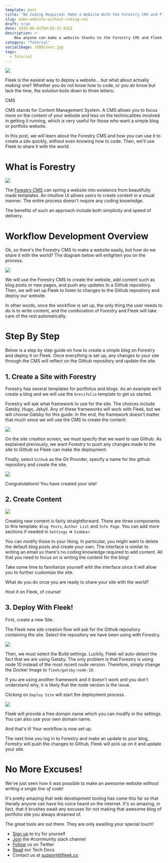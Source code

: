 ```yaml
---
template: post
title: "No Coding Required: Make a Website With the Forestry CMS and Fleek!"
slug: make-website-without-coding-cms
draft: true
date: 2020-06-01T04:02:37.816Z
description: >-
    Now anyone can make a website thanks to the Forestry CMS and Fleek's site hosting... no coding required!
category: "Tutorial"
socialImage: /ENSCover.jpg
tags:
  - Tutorial
---
```


![](./media/ENSCover.jpg)


Fleek is the easiest way to deploy a website... but what about actually *making* one? Whether you do not know how to code, or you *do* know but lack the time, the solution boils down to three letters:

CMS

CMS stands for Content Management System. A CMS allows you to focus more on the *content* of your website and less on the technicalities involved in getting it running, which is very useful for those who want a simple blog or portfolio website.

In this post, we will learn about the Forestry CMS and how you can use it to create a site quickly, without even knowing how to code. Then, we'll use Fleek to share it with the world.

# What is Forestry
![](./media/cms/cms-meme.jpg)

The [Forestry CMS](https://forestry.io/) can spring a website into existence from beautifully made templates. An intuitive UI allows users to create content in a visual manner. The entire process doesn't require any coding knowledge.

The benefits of such an approach include both simplicity and speed of delivery.

# Workflow Development Overview

Ok, so there's the Forestry CMS to make a website easily, but how do we share it with the world?
The diagram below will enlighten you on the process.

![](./media/cms/forestry-fleek-diagram.png)

We will use the Forestry CMS to create the website, add content such as blog posts or new pages, and push any updates to a Github repository. Then, we will set up Fleek to listen to changes to the Github repository and deploy our website.

In other words, once the workflow is set up, the only thing the user needs to do is to write content, and the combination of Forestry and Fleek will take care of the rest automatically. 

# Step By Step
Below is a step by step guide on how to create a simple blog on Forestry and deploy it on Fleek. Once everything is set up, any changes to your site through the CMS will reflect on the Github repository and update the site.

## 1. Create a Site with Forestry
Forestry has several templates for portfolios and blogs.
As an example we'll create a blog and we will use the `brevifolia` template to get us started.

Forestry will ask what framework to use for the site. The choices include Gatsby, Hugo, Jekyll. Any of these frameworks will work with Fleek, but we will choose Gatsby for this guide. In the end, the framework doesn't matter that much since we will use the CMS to create the content.

![](./media/cms/template-select.png)

On the site creation screen, we must specify that we want to use Github. As explained previously, we want Forestry to push any changes made to the site to Github so Fleek can make the deployment.

Finally, select `Github` as the Git Provider, specify a name for the github repository and create the site.

![](./media/cms/github-select.png)

Congratulations! You have created your site!

## 2. Create Content
![](./media/cms/content-create.png)

Creating new content is fairly straightforward. There are three components to this template: `Blog Posts`, `Author List` and `Info Page`. You can add more sections if needed in `Settings` => `Sidebar`.

You can modify those to your liking. In particular, you might want to delete the default blog posts and create your own. The interface is similar to writing an email so there's no coding knowledge required to add content. All that you need to focus on is writing the content for the blog!

Take some time to familiarize yourself with the interface since it will allow you to further customize the site.

What do you do once you are ready to share your site with the world?

Host it on Fleek, of course!

## 3. Deploy With Fleek!

First, create a new Site.

The Fleek new site creation flow will ask for the Github repository containing the site. Select the repository we have been using with Forestry.

![](./media/cms/select-repo-fleek.png)

Then, we must select the Build settings. Luckily, Fleek wil auto-detect the fact that we are using Gatsby. The only problem is that Forestry is using node 10 instead of the most recent node version. Therefore, simply change the Docker Image to `fleek/gatsby:node-10`.

If you are using another framework and it doesn't work and you don't understand why, it is likely that the node version is the issue.

Clicking on `Deploy Site` will start the deployment process.

![](./media/cms/new-site.png)


Fleek will provide a free domain name which you can modify in the settings. You can also use your own domain name.

And that's it! Your workflow is now set up.

The next time you log in to Forestry and make an update to your blog, Forestry will push the changes to Github, Fleek will pick up on it and update your site.

# No More Excuses!
We've just seen how it was possible to make an awesome website *without writing a single line of code*!

It's pretty amazing that web development tooling has come this far so that literally anyone can have his voice heard on the internet. It's so amazing, in fact, that it brushes await any excuses for *not* making that awesome blog of portfolio site you always dreamed of.

The great tools are out there. They are only awaiting your special touch!


* [Sign up](https://app.fleek.co) to try for yourself
* [Join](https://join.slack.com/t/fleek-public/shared_invite/zt-bxna7y1d-PbVdut4rgHt5jM6Zjg9g9A) the #community slack channel
* [Follow](https://twitter.com/FleekHQ) us on Twitter
* [Read](https://docs.fleek.co/) our Tech Docs
* Contact us at support@fleek.co 

